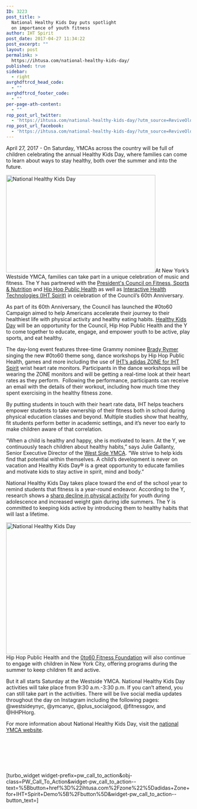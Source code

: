 ```yaml
---
ID: 3223
post_title: >
  National Healthy Kids Day puts spotlight
  on importance of youth fitness
author: IHT Spirit
post_date: 2017-04-27 11:34:22
post_excerpt: ""
layout: post
permalink: >
  https://ihtusa.com/national-healthy-kids-day/
published: true
sidebar:
  - right
avrghdftrcd_head_code:
  - ""
avrghdftrcd_footer_code:
  - ""
per-page-ath-content:
  - ""
rop_post_url_twitter:
  - 'https://ihtusa.com/national-healthy-kids-day/?utm_source=ReviveOldPost&utm_medium=social&utm_campaign=ReviveOldPost'
rop_post_url_facebook:
  - 'https://ihtusa.com/national-healthy-kids-day/?utm_source=ReviveOldPost&utm_medium=social&utm_campaign=ReviveOldPost'
---
```

<span style="font-weight: 400;">April 27, 2017 - On Saturday, YMCAs across the country will be full of children celebrating the annual Healthy Kids Day, where families can come to learn about ways to stay healthy, both over the summer and into the future.</span>

<span style="font-weight: 400;"><a href="https://ihtusa.com/wp-content/uploads/2017/04/HKD.jpg"><img class="alignleft size-full wp-image-3224" src="https://ihtusa.com/wp-content/uploads/2017/04/HKD.jpg" alt="National Healthy Kids Day" width="407" height="266"></a>At New York’s Westside YMCA, families can take part in a unique celebration of music and fitness. The Y has partnered with the </span><a href="https://www.hhs.gov/fitness/index.html" target="_blank"><span style="font-weight: 400;">President's Council on Fitness, Sports &amp; Nutrition</span></a><span style="font-weight: 400;"> and </span><a href="http://hhph.org" target="_blank"><span style="font-weight: 400;">Hip Hop Public Health</span></a><span style="font-weight: 400;"> as well as </span><a href="https://ihtusa.com/" target="_blank"><span style="font-weight: 400;">Interactive Health Technologies (IHT Spirit)</span></a><span style="font-weight: 400;"> in celebration of the Council’s 60th Anniversary. </span><!--more-->

<span style="font-weight: 400;">As part of its 60th Anniversary, the Council has launched the #0to60 Campaign aimed to help Americans accelerate their journey to their healthiest life with physical activity and healthy eating habits. </span><a href="http://www.ymca.net/healthy-kids-day/" target="_blank"><span style="font-weight: 400;">Healthy Kids Day</span></a><span style="font-weight: 400;"> will be an opportunity for the Council, Hip Hop Public Health and the Y to come together to educate, engage, and empower youth to be active, play sports, and eat healthy. </span>

<span style="font-weight: 400;">The day-long event features three-time Grammy nominee </span><a href="http://www.bradyrymer.com/" target="_blank"><span style="font-weight: 400;">Brady Rymer</span></a><span style="font-weight: 400;"> singing the new #0to60 theme song, dance workshops by Hip Hop Public Health, games and more including the use of </span><a href="http://ihtusa.com/zone" target="_blank"><span style="font-weight: 400;">IHT’s adidas ZONE for IHT Spirit</span></a><span style="font-weight: 400;"> wrist heart rate monitors. Participants in the dance workshops will be wearing the ZONE monitors and will be getting a real-time look at their heart rates as they perform. &nbsp;Following the performance, participants can receive an email with the details of their workout, including how much time they spent exercising in the healthy fitness zone.</span>

<span style="font-weight: 400;">By putting students in touch with their heart rate data, IHT helps teachers empower students to take ownership of their fitness both in school during physical education classes and beyond. Multiple studies show that healthy, fit students perform better in academic settings, and it’s never too early to make children aware of that correlation.</span>

<span style="font-weight: 400;">“When a child is healthy and happy, she is motivated to learn. At the Y, we continuously teach children about healthy habits,” says Julie Gallanty, Senior Executive Director of the </span><a href="http://www.ymcanyc.org/westside" target="_blank"><span style="font-weight: 400;">West Side YMCA</span></a><span style="font-weight: 400;">. “We strive to help kids find that potential within themselves. A child’s development is never on vacation and Healthy Kids Day</span><span style="font-weight: 400;">®</span><span style="font-weight: 400;"> is a great opportunity to educate families and motivate kids to stay active in spirit, mind and body.” &nbsp;</span>

<span style="font-weight: 400;">National Healthy Kids Day takes place toward the end of the school year to remind students that fitness is a year-round endeavor. According to the Y, research shows a <a href="https://medium.com/@plus_socialgood/social-good-groups-unite-to-keep-kids-health-over-summer-break-4e714c580207" target="_blank">sharp decline in physical activity</a> for youth during adolescence and increased weight gain during idle summers. The Y is committed to keeping kids active by introducing them to healthy habits that will last a lifetime.</span>

<span style="font-weight: 400;"><a href="https://ihtusa.com/wp-content/uploads/2017/04/0to60-graphic-4.png"><img class="aligncenter size-full wp-image-3225" src="https://ihtusa.com/wp-content/uploads/2017/04/0to60-graphic-4.png" alt="National Healthy Kids Day" width="768" height="360"></a>Hip Hop Public Health and the </span><a href="http://0to60fitness.org" target="_blank"><span style="font-weight: 400;">0to60 Fitness Foundation</span></a><span style="font-weight: 400;"> will also continue to engage with children in New York City, offering programs during the summer to keep children fit and active. </span>

<span style="font-weight: 400;">But it all starts Saturday at the Westside YMCA. National Healthy Kids Day activities will take place from 9:30 a.m.-3:30 p.m. If you can’t attend, you can still take part in the activities. There will be live social media updates throughout the day on Instagram including the following pages: </span><span style="font-weight: 400;">@westsideynyc, @ymcanyc, @plus_socialgood, @fitnessgov, and @HHPHorg.</span>

<span style="font-weight: 400;">For more information about National Healthy Kids Day, visit the </span><a href="http://www.ymca.net/healthy-kids-day/" target="_blank"><span style="font-weight: 400;">national YMCA website</span></a><span style="font-weight: 400;">.</span>

&nbsp;

&nbsp;

&nbsp;

[turbo_widget widget-prefix=pw_call_to_action&amp;obj-class=PW_Call_To_Action&amp;widget-pw_call_to_action--text=%5Bbutton+href%3D%22ihtusa.com%2Fzone%22%5Dadidas+Zone+for+IHT+Spirit+Demo%5B%2Fbutton%5D&amp;widget-pw_call_to_action--button_text=]

&nbsp;

&nbsp;

&nbsp;